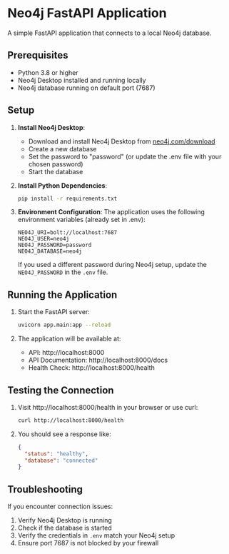 # Neo4j FastAPI Application

A simple FastAPI application that connects to a local Neo4j database.

## Prerequisites

- Python 3.8 or higher
- Neo4j Desktop installed and running locally
- Neo4j database running on default port (7687)

## Setup

1. **Install Neo4j Desktop**:
   - Download and install Neo4j Desktop from [neo4j.com/download](https://neo4j.com/download/)
   - Create a new database
   - Set the password to "password" (or update the .env file with your chosen password)
   - Start the database

2. **Install Python Dependencies**:
   ```bash
   pip install -r requirements.txt
   ```

3. **Environment Configuration**:
   The application uses the following environment variables (already set in .env):
   ```
   NEO4J_URI=bolt://localhost:7687
   NEO4J_USER=neo4j
   NEO4J_PASSWORD=password
   NEO4J_DATABASE=neo4j
   ```
   If you used a different password during Neo4j setup, update the `NEO4J_PASSWORD` in the `.env` file.

## Running the Application

1. Start the FastAPI server:
   ```bash
   uvicorn app.main:app --reload
   ```

2. The application will be available at:
   - API: http://localhost:8000
   - API Documentation: http://localhost:8000/docs
   - Health Check: http://localhost:8000/health

## Testing the Connection

1. Visit http://localhost:8000/health in your browser or use curl:
   ```bash
   curl http://localhost:8000/health
   ```

2. You should see a response like:
   ```json
   {
     "status": "healthy",
     "database": "connected"
   }
   ```

## Troubleshooting

If you encounter connection issues:
1. Verify Neo4j Desktop is running
2. Check if the database is started
3. Verify the credentials in `.env` match your Neo4j setup
4. Ensure port 7687 is not blocked by your firewall 